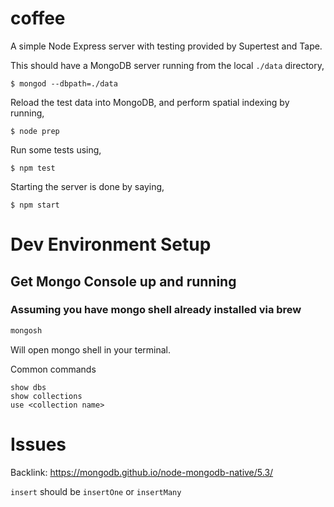 # coffee

A simple Node Express server with testing provided by Supertest and Tape.

This should have a MongoDB server running from the local `./data` directory,

    $ mongod --dbpath=./data

Reload the test data into MongoDB, and perform spatial indexing by running,

    $ node prep
    
Run some tests using,

    $ npm test
    
Starting the server is done by saying,

    $ npm start

# Dev Environment Setup

## Get Mongo Console up and running

### Assuming you have mongo shell already installed via brew

```zsh
mongosh
```

Will open mongo shell in your terminal. 

Common commands

```
show dbs
show collections
use <collection name>
```

# Issues

Backlink: https://mongodb.github.io/node-mongodb-native/5.3/

`insert` should be `insertOne` or `insertMany`